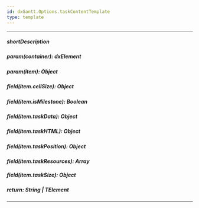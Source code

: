 ```yaml
---
id: dxGantt.Options.taskContentTemplate
type: template
---
```

---
##### shortDescription
<!-- Description goes here -->

##### param(container): dxElement
<!-- Description goes here -->

##### param(item): Object
<!-- Description goes here -->

##### field(item.cellSize): Object
<!-- Description goes here -->

##### field(item.isMilestone): Boolean
<!-- Description goes here -->

##### field(item.taskData): Object
<!-- Description goes here -->

##### field(item.taskHTML): Object
<!-- Description goes here -->

##### field(item.taskPosition): Object
<!-- Description goes here -->

##### field(item.taskResources): Array<Object>
<!-- Description goes here -->

##### field(item.taskSize): Object
<!-- Description goes here -->

##### return: String | TElement
<!-- Description goes here -->

---
<!-- Description goes here -->